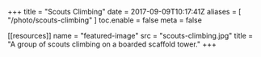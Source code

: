 +++
title = "Scouts Climbing"
date = 2017-09-09T10:17:41Z
aliases = [
    "/photo/scouts-climbing"
]
toc.enable = false
meta = false

[[resources]]
    name = "featured-image"
    src = "scouts-climbing.jpg"
    title = "A group of scouts climbing on a boarded scaffold tower."
+++
